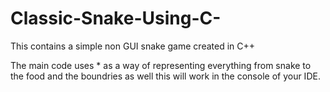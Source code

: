 # Classic-Snake-Using-C-
This contains a simple non GUI snake game created in C++

The main code uses * as a way of representing everything from snake to the food and the boundries as well this will work in the console of your IDE.
